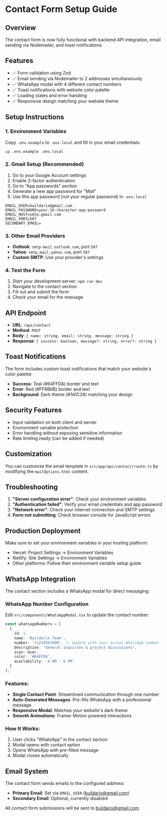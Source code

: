 # Contact Form Setup Guide

## Overview
The contact form is now fully functional with backend API integration, email sending via Nodemailer, and toast notifications.

## Features
- ✅ Form validation using Zod
- ✅ Email sending via Nodemailer to 2 addresses simultaneously
- ✅ WhatsApp modal with 4 different contact numbers
- ✅ Toast notifications with website color palette
- ✅ Loading states and error handling
- ✅ Responsive design matching your website theme

## Setup Instructions

### 1. Environment Variables
Copy `.env.example` to `.env.local` and fill in your email credentials:

```bash
cp .env.example .env.local
```

### 2. Gmail Setup (Recommended)
1. Go to your Google Account settings
2. Enable 2-factor authentication
3. Go to "App passwords" section
4. Generate a new app password for "Mail"
5. Use this app password (not your regular password) in `.env.local`

```env
EMAIL_USER=buildarix@gmail.com
EMAIL_PASSWORD=your-16-character-app-password
EMAIL_HOST=smtp.gmail.com
EMAIL_PORT=587
SECONDARY_EMAIL=
```

### 3. Other Email Providers
- **Outlook**: `smtp-mail.outlook.com`, port `587`
- **Yahoo**: `smtp.mail.yahoo.com`, port `587`
- **Custom SMTP**: Use your provider's settings

### 4. Test the Form
1. Start your development server: `npm run dev`
2. Navigate to the contact section
3. Fill out and submit the form
4. Check your email for the message

## API Endpoint
- **URL**: `/api/contact`
- **Method**: `POST`
- **Body**: `{ name: string, email: string, message: string }`
- **Response**: `{ success: boolean, message?: string, error?: string }`

## Toast Notifications
The form includes custom toast notifications that match your website's color palette:
- **Success**: Teal (#64FFDA) border and text
- **Error**: Red (#FF6B6B) border and text
- **Background**: Dark theme (#1A1C26) matching your design

## Security Features
- Input validation on both client and server
- Environment variable protection
- Error handling without exposing sensitive information
- Rate limiting ready (can be added if needed)

## Customization
You can customize the email template in `src/app/api/contact/route.ts` by modifying the `mailOptions.html` content.

## Troubleshooting
1. **"Server configuration error"**: Check your environment variables
2. **"Authentication failed"**: Verify your email credentials and app password
3. **"Network error"**: Check your internet connection and SMTP settings
4. **Form not submitting**: Check browser console for JavaScript errors

## Production Deployment
Make sure to set your environment variables in your hosting platform:
- Vercel: Project Settings → Environment Variables
- Netlify: Site Settings → Environment Variables
- Other platforms: Follow their environment variable setup guide
## WhatsApp Integration
The contact section includes a WhatsApp modal for direct messaging:

### WhatsApp Number Configuration
Edit `src/components/WhatsAppModal.tsx` to update the contact number:

```typescript
const whatsappNumbers = [
  {
    id: 1,
    name: 'Buildarix Team',
    number: '+1234567890', // Update with your actual WhatsApp number
    description: 'General inquiries & project discussions',
    icon: User,
    color: '#64FFDA',
    availability: '9 AM - 6 PM'
  }
];
```

### Features:
- **Single Contact Point**: Streamlined communication through one number
- **Auto-Generated Messages**: Pre-fills WhatsApp with a professional message
- **Responsive Modal**: Matches your website's dark theme
- **Smooth Animations**: Framer Motion powered interactions

### How It Works:
1. User clicks "WhatsApp" in the contact section
2. Modal opens with contact option
3. Opens WhatsApp with pre-filled message
4. Modal closes automatically

## Email System
The contact form sends emails to the configured address:

- **Primary Email**: Set via `EMAIL_USER` (buildarix@gmail.com)
- **Secondary Email**: Optional, currently disabled

All contact form submissions will be sent to buildarix@gmail.com.